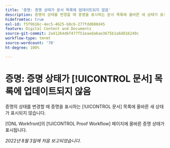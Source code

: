 ```yaml
---
title: '증명: 증명 상태가 문서 목록에 업데이트되지 않음'
description: 증명의 상태를 변경할 때 증명을 표시하는 문서 목록에 올바른 새 상태가 표시되지 않습니다.
hidefromtoc: true
exl-id: f5f9b16c-4ec5-4625-b8c6-277fdd080d45
feature: Digital Content and Documents
source-git-commit: 2a41264d6f477f51eaeda6ae3675b1a6d816249c
workflow-type: tm+mt
source-wordcount: '70'
ht-degree: 100%

---
```


# 증명: 증명 상태가 [!UICONTROL 문서] 목록에 업데이트되지 않음

<!--Won't fix tab, article live by request-->

증명의 상태를 변경할 때 증명을 표시하는 [!UICONTROL 문서] 목록에 올바른 새 상태가 표시되지 않습니다.

[!DNL Workfront]의 [!UICONTROL Proof Workflow] 페이지에 올바른 증명 상태가 표시됩니다.

_2022년 8월 3일에 처음 보고되었습니다._
